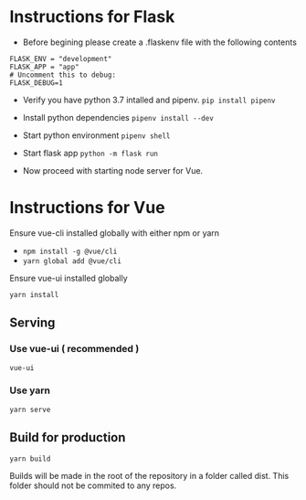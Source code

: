 # Instructions for Flask

- Before begining please create a .flaskenv file with the following contents

```
FLASK_ENV = "development"
FLASK_APP = "app"
# Uncomment this to debug:
FLASK_DEBUG=1
```

- Verify you have python 3.7 intalled and pipenv.
`pip install pipenv`

 - Install python dependencies
`pipenv install --dev`

- Start python environment `pipenv shell`

- Start flask app `python -m flask run`

- Now proceed with starting node server for Vue.

# Instructions for Vue

Ensure vue-cli installed globally with either npm or yarn

- `npm install -g @vue/cli`
- `yarn global add @vue/cli`


Ensure vue-ui installed globally 


```
yarn install
```

## Serving

### Use vue-ui ( recommended )

```
vue-ui
```

### Use yarn
```
yarn serve
```

## Build for production
```
yarn build
```

Builds will be made in the root of the repository in a folder called dist. This folder should not be commited to any repos.

